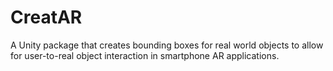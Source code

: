 # CreatAR
A Unity package that creates bounding boxes for real world objects to allow for user-to-real object interaction in smartphone AR applications.